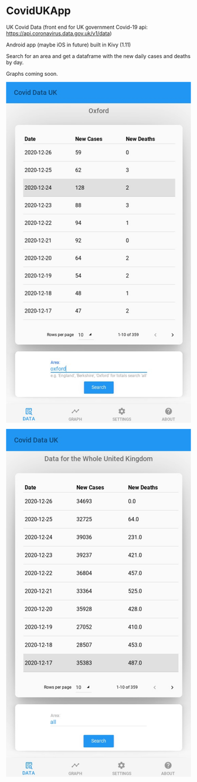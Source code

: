 # CovidUKApp

UK Covid Data (front end for UK government Covid-19 api: https://api.coronavirus.data.gov.uk/v1/data)

Android app (maybe iOS in future) built in Kivy (1.11)

Search for an area and get a dataframe with the new daily cases and deaths by day.

Graphs coming soon.

![alt text](https://raw.githubusercontent.com/nihilok/CovidUKApp/master/images/scr2.jpg?raw=true)


![alt text](https://raw.githubusercontent.com/nihilok/CovidUKApp/master/images/scr.jpg?raw=true)
